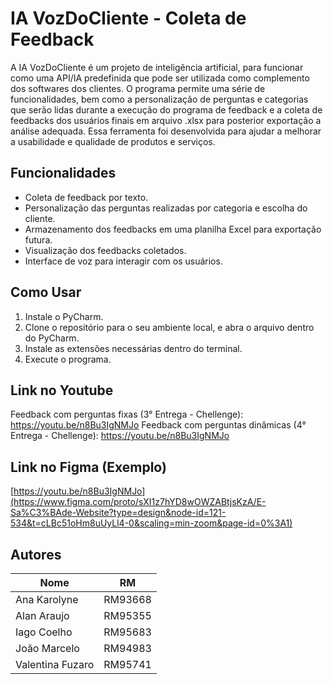# IA VozDoCliente - Coleta de Feedback

A IA VozDoCliente é um projeto de inteligência artificial, para funcionar como uma API/IA predefinida que pode ser utilizada como complemento dos softwares dos clientes. O programa permite uma série de funcionalidades, bem como a personalização de perguntas e categorias que serão lidas durante a execução do programa de feedback e a coleta de feedbacks dos usuários finais em arquivo .xlsx para posterior exportação a análise adequada. 
Essa ferramenta foi desenvolvida para ajudar a melhorar a usabilidade e qualidade de produtos e serviços.

## Funcionalidades

- Coleta de feedback por texto.
- Personalização das perguntas realizadas por categoria e escolha do cliente.
- Armazenamento dos feedbacks em uma planilha Excel para exportação futura.
- Visualização dos feedbacks coletados.
- Interface de voz para interagir com os usuários.

## Como Usar

1. Instale o PyCharm.
2. Clone o repositório para o seu ambiente local, e abra o arquivo dentro do PyCharm.
3. Instale as extensões necessárias dentro do terminal.
4. Execute o programa.

## Link no Youtube

Feedback com perguntas fixas (3° Entrega - Chellenge): https://youtu.be/n8Bu3IgNMJo
Feedback com perguntas dinâmicas (4° Entrega - Chellenge): https://youtu.be/n8Bu3IgNMJo

## Link no Figma (Exemplo)

[https://youtu.be/n8Bu3IgNMJo](https://www.figma.com/proto/sXI1z7hYD8wOWZABtjsKzA/E-Sa%C3%BAde-Website?type=design&node-id=121-534&t=cLBc51oHm8uUyLl4-0&scaling=min-zoom&page-id=0%3A1)

## Autores
| Nome               | RM     |
| ------------------ | ------ |
| Ana Karolyne       | RM93668    |
| Alan Araujo        | RM95355    |
| Iago Coelho        | RM95683    |
| João Marcelo       | RM94983    |
| Valentina Fuzaro   | RM95741    |
